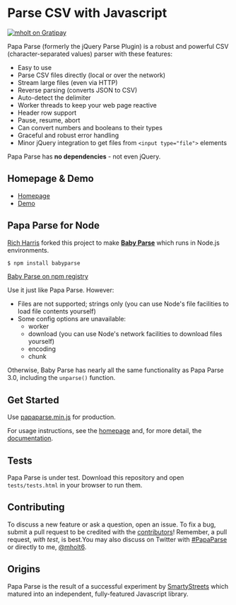 Parse CSV with Javascript
========================================

[![mholt on Gratipay](http://img.shields.io/badge/tips-accepted-brightgreen.svg?style=flat)](https://www.gratipay.com/mholt/)

Papa Parse (formerly the jQuery Parse Plugin) is a robust and powerful CSV (character-separated values) parser with these features:

- Easy to use
- Parse CSV files directly (local or over the network)
- Stream large files (even via HTTP)
- Reverse parsing (converts JSON to CSV)
- Auto-detect the delimiter
- Worker threads to keep your web page reactive
- Header row support
- Pause, resume, abort
- Can convert numbers and booleans to their types
- Graceful and robust error handling
- Minor jQuery integration to get files from `<input type="file">` elements

Papa Parse has **no dependencies** - not even jQuery.


Homepage & Demo
----------------

- [Homepage](http://papaparse.com)
- [Demo](http://papaparse.com/demo.html)


Papa Parse for Node
--------------------

[Rich Harris](https://github.com/Rich-Harris) forked this project to make **[Baby Parse](https://github.com/Rich-Harris/BabyParse)** which runs in Node.js environments.

```bash
$ npm install babyparse
```

[Baby Parse on npm registry](https://www.npmjs.org/package/babyparse)

Use it just like Papa Parse. However:

- Files are not supported; strings only (you can use Node's file facilities to load file contents yourself)
- Some config options are unavailable:
	- worker
	- download (you can use Node's network facilities to download files yourself)
	- encoding
	- chunk

Otherwise, Baby Parse has nearly all the same functionality as Papa Parse 3.0, including the `unparse()` function.


Get Started
-----------

Use [papaparse.min.js](https://github.com/mholt/PapaParse/blob/master/papaparse.min.js) for production.

For usage instructions, see the [homepage](http://papaparse.com) and, for more detail, the [documentation](http://papaparse.com/docs.html).



Tests
-----

Papa Parse is under test. Download this repository and open `tests/tests.html` in your browser to run them.



Contributing
------------

To discuss a new feature or ask a question, open an issue. To fix a bug, submit a pull request to be credited with the [contributors](https://github.com/mholt/PapaParse/graphs/contributors)! Remember, a pull request, *with test*, is best.You may also discuss on Twitter with [#PapaParse](https://twitter.com/search?q=%23PapaParse&src=typd&f=realtime) or directly to me, [@mholt6](https://twitter.com/mholt6).



Origins
-------

Papa Parse is the result of a successful experiment by [SmartyStreets](http://smartystreets.com) which matured into an independent, fully-featured Javascript library.
